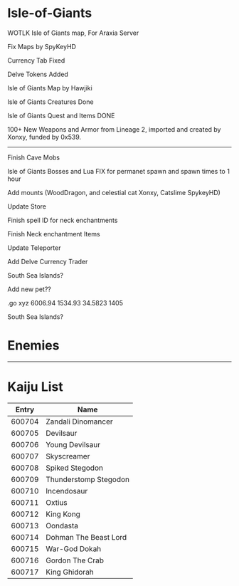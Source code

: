 # Isle-of-Giants
WOTLK Isle of Giants map, For Araxia Server


Fix Maps by SpyKeyHD

Currency Tab Fixed

Delve Tokens Added

Isle of Giants Map by Hawjiki

Isle of Giants Creatures Done

Isle of Giants Quest and Items DONE

100+ New Weapons and Armor from Lineage 2, imported and created by Xonxy, funded by 0x539.


---------------------


Finish Cave Mobs


Isle of Giants Bosses and Lua FIX for permanet spawn and spawn times to 1 hour

Add mounts (WoodDragon, and celestial cat  Xonxy, Catslime SpykeyHD)

Update Store

Finish spell ID for neck enchantments

Finish Neck enchantment Items

Update Teleporter

Add Delve Currency Trader


South Sea Islands?


Add new pet??



.go xyz 6006.94 1534.93 34.5823 1405


South Sea Islands?





# Enemies
------------------
# Kaiju List

| Entry  | Name                  |
|--------|-----------------------|
| 600704 | Zandali Dinomancer    |
| 600705 | Devilsaur             |
| 600706 | Young Devilsaur       |
| 600707 | Skyscreamer           |
| 600708 | Spiked Stegodon       |
| 600709 | Thunderstomp Stegodon |
| 600710 | Incendosaur           |
| 600711 | Oxtius                |
| 600712 | King Kong          |
| 600713 | Oondasta              |
| 600714 | Dohman The Beast Lord |
| 600715 | War-God Dokah         |
| 600716 | Gordon The Crab       |
| 600717 | King Ghidorah         |
